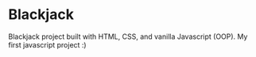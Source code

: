 # Blackjack

Blackjack project built with HTML, CSS, and vanilla Javascript (OOP). My first javascript project :)
